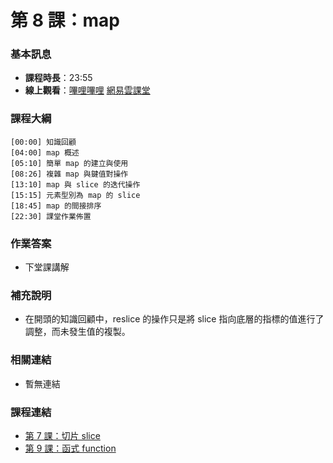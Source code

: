 第 8 課：map
==========================

### 基本訊息

- **課程時長**：23:55
- **線上觀看**：[嗶哩嗶哩](https://www.bilibili.com/video/BV1cq4y1R7sA/) [網易雲課堂](http://study.163.com/course/courseLearn.htm?courseId=306002#/learn/video?lessonId=421019&courseId=306002)

### 課程大綱

	[00:00] 知識回顧
	[04:00] map 概述
	[05:10] 簡單 map 的建立與使用
	[08:26] 複雜 map 與鍵值對操作
	[13:10] map 與 slice 的迭代操作
	[15:15] 元素型別為 map 的 slice
	[18:45] map 的間接排序
	[22:30] 課堂作業佈置
	
### 作業答案

- 下堂課講解

### 補充說明

- 在開頭的知識回顧中，reslice 的操作只是將 slice 指向底層的指標的值進行了調整，而未發生值的複製。
 
### 相關連結

- 暫無連結

### 課程連結

- [第 7 課：切片 slice](lecture7.md)
- [第 9 課：函式 function](lecture9.md)
